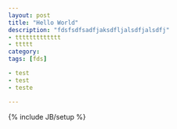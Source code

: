 ```yaml
---
layout: post
title: "Hello World"
description: "fdsfsdfsadfjaksdfljalsdfjalsdfj"
- ttttttttttttt
- ttttt
category: 
tags: [fds]

- test
- test
- teste

---
```

{% include JB/setup %}
